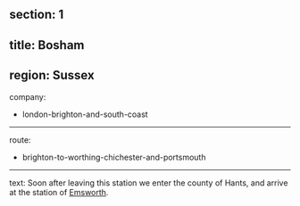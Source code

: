 section: 1
----
title: Bosham
----
region: Sussex
----
company:
- london-brighton-and-south-coast
----
route:
- brighton-to-worthing-chichester-and-portsmouth
----
text: Soon after leaving this station we enter the county of Hants, and arrive at the station of [Emsworth](/stations/emsworth).
